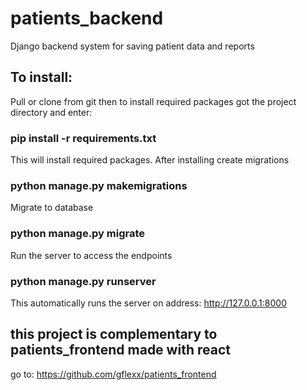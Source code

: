 # patients_backend
Django backend system for saving patient data and reports
## To install:
Pull or clone from git then to install required packages got the project directory and enter:
### pip install -r requirements.txt
This will install required packages.
After installing create migrations
### python manage.py makemigrations
Migrate to database
### python manage.py migrate
Run the server to access the endpoints
### python manage.py runserver
This automatically runs the server on address:
http://127.0.0.1:8000
## this project is complementary to patients_frontend made with react
go to: https://github.com/gflexx/patients_frontend

